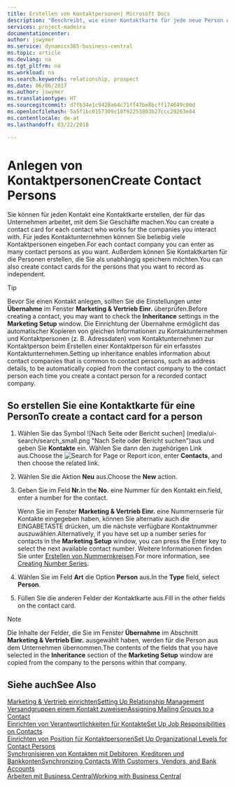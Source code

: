 ```yaml
---
title: Erstellen von Kontaktpersonen| Microsoft Docs
description: "Beschreibt, wie einer Kontaktkarte für jede neue Person oder potentielle neuen Kunden erstellt wird, mit dem Sie eine Geschäftsbeziehung haben."
services: project-madeira
documentationcenter: 
author: jswymer
ms.service: dynamics365-business-central
ms.topic: article
ms.devlang: na
ms.tgt_pltfrm: na
ms.workload: na
ms.search.keywords: relationship, prospect
ms.date: 06/06/2017
ms.author: jswymer
ms.translationtype: HT
ms.sourcegitcommit: d7fb34e1c9428a64c71ff47be8bcff174649c00d
ms.openlocfilehash: 5a5f1bc0157309c18f92253803b27ccc29263e84
ms.contentlocale: de-at
ms.lasthandoff: 03/22/2018

---
```

# <a name="create-contact-persons"></a><span data-ttu-id="17649-103">Anlegen von Kontaktpersonen</span><span class="sxs-lookup"><span data-stu-id="17649-103">Create Contact Persons</span></span>
<span data-ttu-id="17649-104">Sie können für jeden Kontakt eine Kontaktkarte erstellen, der für das Unternehmen arbeitet, mit dem Sie Geschäfte machen.</span><span class="sxs-lookup"><span data-stu-id="17649-104">You can create a contact card for each contact who works for the companies you interact with.</span></span> <span data-ttu-id="17649-105">Für jedes Kontaktunternehmen können Sie beliebig viele Kontaktpersonen eingeben.</span><span class="sxs-lookup"><span data-stu-id="17649-105">For each contact company you can enter as many contact persons as you want.</span></span> <span data-ttu-id="17649-106">Außerdem können Sie Kontaktkarten für die Personen erstellen, die Sie als unabhängig speichern möchten.</span><span class="sxs-lookup"><span data-stu-id="17649-106">You can also create contact cards for the persons that you want to record as independent.</span></span>

> [!TIP]  
>   <span data-ttu-id="17649-107">Bevor Sie einen Kontakt anlegen, sollten Sie die Einstellungen unter **Übernahme** im Fenster **Marketing & Vertrieb Einr.** überprüfen.</span><span class="sxs-lookup"><span data-stu-id="17649-107">Before creating a contact, you may want to check the **Inheritance** settings in the **Marketing Setup** window.</span></span> <span data-ttu-id="17649-108">Die Einrichtung der Übernahme ermöglicht das automatischer Kopieren von gleichen Informationen zu Kontaktunternehmen und Kontaktpersonen (z. B. Adressdaten) vom Kontaktunternehmen zur Kontaktperson beim Erstellen einer Kontaktperson für ein erfasstes Kontaktunternehmen.</span><span class="sxs-lookup"><span data-stu-id="17649-108">Setting up inheritance enables information about contact companies that is common to contact persons, such as address details, to be automatically copied from the contact company to the contact person each time you create a contact person for a recorded contact company.</span></span>

## <a name="to-create-a-contact-card-for-a-person"></a><span data-ttu-id="17649-109">So erstellen Sie eine Kontaktkarte für eine Person</span><span class="sxs-lookup"><span data-stu-id="17649-109">To create a contact card for a person</span></span>
1. <span data-ttu-id="17649-110">Wählen Sie das Symbol ![Nach Seite oder Bericht suchen] (media/ui-search/search_small.png "Nach Seite oder Bericht suchen")aus und geben Sie **Kontakte** ein. Wählen Sie dann den zugehörigen Link aus.</span><span class="sxs-lookup"><span data-stu-id="17649-110">Choose the ![Search for Page or Report](media/ui-search/search_small.png "Search for Page or Report icon") icon, enter **Contacts**, and then choose the related link.</span></span>
2. <span data-ttu-id="17649-111">Wählen Sie die Aktion **Neu** aus.</span><span class="sxs-lookup"><span data-stu-id="17649-111">Choose the **New** action.</span></span>
3. <span data-ttu-id="17649-112">Geben Sie im Feld **Nr.**</span><span class="sxs-lookup"><span data-stu-id="17649-112">In the **No.**</span></span> <span data-ttu-id="17649-113">eine Nummer für den Kontakt ein.</span><span class="sxs-lookup"><span data-stu-id="17649-113">field, enter a number for the contact.</span></span>

    <span data-ttu-id="17649-114">Wenn Sie im Fenster **Marketing & Vertrieb Einr.** eine Nummernserie für Kontakte eingegeben haben, können Sie alternativ auch die EINGABETASTE drücken, um die nächste verfügbare Kontaktnummer auszuwählen.</span><span class="sxs-lookup"><span data-stu-id="17649-114">Alternatively, if you have set up a number series for contacts in the **Marketing Setup** window, you can press the Enter key to select the next available contact number.</span></span> <span data-ttu-id="17649-115">Weitere Informationen finden Sie unter [Erstellen von Nummernkreisen](ui-create-number-series.md).</span><span class="sxs-lookup"><span data-stu-id="17649-115">For more information, see [Creating Number Series](ui-create-number-series.md).</span></span>
4. <span data-ttu-id="17649-116">Wählen Sie im Feld **Art** die Option **Person** aus.</span><span class="sxs-lookup"><span data-stu-id="17649-116">In the **Type** field, select **Person**.</span></span>
5. <span data-ttu-id="17649-117">Füllen Sie die anderen Felder der Kontaktkarte aus.</span><span class="sxs-lookup"><span data-stu-id="17649-117">Fill in the other fields on the contact card.</span></span>

> [!NOTE]  
>   <span data-ttu-id="17649-118">Die Inhalte der Felder, die Sie im Fenster **Übernahme** im Abschnitt **Marketing & Vertrieb Einr.** ausgewählt haben, werden für die Person aus dem Unternehmen übernommen.</span><span class="sxs-lookup"><span data-stu-id="17649-118">The contents of the fields that you have selected in the **Inheritance** section of the **Marketing Setup** window are copied from the company to the persons within that company.</span></span>

## <a name="see-also"></a><span data-ttu-id="17649-119">Siehe auch</span><span class="sxs-lookup"><span data-stu-id="17649-119">See Also</span></span>
[<span data-ttu-id="17649-120">Marketing & Vertrieb einrichten</span><span class="sxs-lookup"><span data-stu-id="17649-120">Setting Up Relationship Management</span></span>](marketing-setup-marketing.md)  
[<span data-ttu-id="17649-121">Versandgruppen einem Kontakt zuweisen</span><span class="sxs-lookup"><span data-stu-id="17649-121">Assigning Mailing Groups to a Contact</span></span>](marketing-mailing-groups.md#AssignMailGroupContact)  
[<span data-ttu-id="17649-122">Einrichten von Verantwortlichkeiten für Kontakte</span><span class="sxs-lookup"><span data-stu-id="17649-122">Set Up Job Responsibilities on Contacts</span></span>](marketing-job-responsibilities.md)  
[<span data-ttu-id="17649-123">Einrichten von Position für Kontaktpersonen</span><span class="sxs-lookup"><span data-stu-id="17649-123">Set Up Organizational Levels for Contact Persons</span></span>](marketing-organizational-levels.md)  
[<span data-ttu-id="17649-124">Synchronisieren von Kontakten mit Debitoren, Kreditoren und Bankkonten</span><span class="sxs-lookup"><span data-stu-id="17649-124">Synchronizing Contacts With Customers, Vendors, and Bank Accounts</span></span>](marketing-synchronize-contacts-customers-vendors-bank-accounts.md)  
[<span data-ttu-id="17649-125">Arbeiten mit  Business Central</span><span class="sxs-lookup"><span data-stu-id="17649-125">Working with Business Central</span></span>](ui-work-product.md)  

